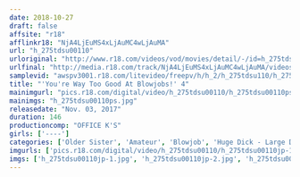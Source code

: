 ```yaml
---
date: 2018-10-27
draft: false
affsite: "r18"
afflinkr18: "NjA4LjEuMS4xLjAuMC4wLjAuMA"
url: "h_275tdsu00110"
urloriginal: "http://www.r18.com/videos/vod/movies/detail/-/id=h_275tdsu00110"
urlfinal: "http://media.r18.com/track/NjA4LjEuMS4xLjAuMC4wLjAuMA/videos/vod/movies/detail/-/id=h_275tdsu00110"
samplevid: "awspv3001.r18.com/litevideo/freepv/h/h_2/h_275tdsu110/h_275tdsu110_dmb_w.mp4"
title: "'You're Way Too Good At Blowjobs!' 4"
mainimgurl: "pics.r18.com/digital/video/h_275tdsu00110/h_275tdsu00110ps.jpg"
mainimgs: "h_275tdsu00110ps.jpg"
releasedate: "Nov. 03, 2017"
duration: 146
productioncomp: "OFFICE K'S"
girls: ['----']
categories: ['Older Sister', 'Amateur', 'Blowjob', 'Huge Dick - Large Dick', 'Hi-Def']
imgurls: ['pics.r18.com/digital/video/h_275tdsu00110/h_275tdsu00110jp-1.jpg', 'pics.r18.com/digital/video/h_275tdsu00110/h_275tdsu00110jp-2.jpg', 'pics.r18.com/digital/video/h_275tdsu00110/h_275tdsu00110jp-3.jpg', 'pics.r18.com/digital/video/h_275tdsu00110/h_275tdsu00110jp-4.jpg', 'pics.r18.com/digital/video/h_275tdsu00110/h_275tdsu00110jp-5.jpg', 'pics.r18.com/digital/video/h_275tdsu00110/h_275tdsu00110jp-6.jpg', 'pics.r18.com/digital/video/h_275tdsu00110/h_275tdsu00110jp-7.jpg', 'pics.r18.com/digital/video/h_275tdsu00110/h_275tdsu00110jp-8.jpg', 'pics.r18.com/digital/video/h_275tdsu00110/h_275tdsu00110jp-9.jpg', 'pics.r18.com/digital/video/h_275tdsu00110/h_275tdsu00110jp-10.jpg', 'pics.r18.com/digital/video/h_275tdsu00110/h_275tdsu00110jp-11.jpg', 'pics.r18.com/digital/video/h_275tdsu00110/h_275tdsu00110jp-12.jpg', 'pics.r18.com/digital/video/h_275tdsu00110/h_275tdsu00110jp-13.jpg', 'pics.r18.com/digital/video/h_275tdsu00110/h_275tdsu00110jp-14.jpg', 'pics.r18.com/digital/video/h_275tdsu00110/h_275tdsu00110jp-15.jpg', 'pics.r18.com/digital/video/h_275tdsu00110/h_275tdsu00110jp-16.jpg', 'pics.r18.com/digital/video/h_275tdsu00110/h_275tdsu00110jp-17.jpg', 'pics.r18.com/digital/video/h_275tdsu00110/h_275tdsu00110jp-18.jpg', 'pics.r18.com/digital/video/h_275tdsu00110/h_275tdsu00110jp-19.jpg', 'pics.r18.com/digital/video/h_275tdsu00110/h_275tdsu00110jp-20.jpg']
imgs: ['h_275tdsu00110jp-1.jpg', 'h_275tdsu00110jp-2.jpg', 'h_275tdsu00110jp-3.jpg', 'h_275tdsu00110jp-4.jpg', 'h_275tdsu00110jp-5.jpg', 'h_275tdsu00110jp-6.jpg', 'h_275tdsu00110jp-7.jpg', 'h_275tdsu00110jp-8.jpg', 'h_275tdsu00110jp-9.jpg', 'h_275tdsu00110jp-10.jpg', 'h_275tdsu00110jp-11.jpg', 'h_275tdsu00110jp-12.jpg', 'h_275tdsu00110jp-13.jpg', 'h_275tdsu00110jp-14.jpg', 'h_275tdsu00110jp-15.jpg', 'h_275tdsu00110jp-16.jpg', 'h_275tdsu00110jp-17.jpg', 'h_275tdsu00110jp-18.jpg', 'h_275tdsu00110jp-19.jpg', 'h_275tdsu00110jp-20.jpg']
---
```

